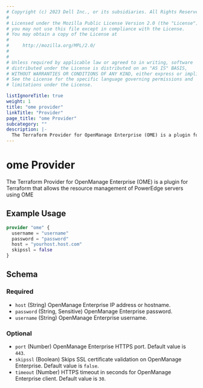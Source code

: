 ```yaml
---
# Copyright (c) 2023 Dell Inc., or its subsidiaries. All Rights Reserved.
# 
# Licensed under the Mozilla Public License Version 2.0 (the "License");
# you may not use this file except in compliance with the License.
# You may obtain a copy of the License at
# 
#     http://mozilla.org/MPL/2.0/
# 
# 
# Unless required by applicable law or agreed to in writing, software
# distributed under the License is distributed on an "AS IS" BASIS,
# WITHOUT WARRANTIES OR CONDITIONS OF ANY KIND, either express or implied.
# See the License for the specific language governing permissions and
# limitations under the License.

listIgnoreTitle: true
weight: 1
title: "ome provider"
linkTitle: "Provider"
page_title: "ome Provider"
subcategory: ""
description: |-
  The Terraform Provider for OpenManage Enterprise (OME) is a plugin for Terraform that allows the resource management of PowerEdge servers using OME
---
```


# ome Provider

The Terraform Provider for OpenManage Enterprise (OME) is a plugin for Terraform that allows the resource management of PowerEdge servers using OME

## Example Usage

```terraform
provider "ome" {
  username = "username"
  password = "password"
  host = "yourhost.host.com"
  skipssl = false
}
```

<!-- schema generated by tfplugindocs -->
## Schema

### Required

- `host` (String) OpenManage Enterprise IP address or hostname.
- `password` (String, Sensitive) OpenManage Enterprise password.
- `username` (String) OpenManage Enterprise username.

### Optional

- `port` (Number) OpenManage Enterprise HTTPS port. Default value is `443`.
- `skipssl` (Boolean) Skips SSL certificate validation on OpenManage Enterprise. Default value is `false`.
- `timeout` (Number) HTTPS timeout in seconds for OpenManage Enterprise client. Default value is `30`.